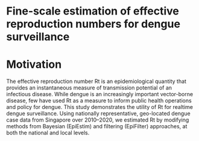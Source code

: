 # Fine-scale estimation of effective reproduction numbers for dengue surveillance

# Motivation
The effective reproduction number Rt is an epidemiological quantity that provides an instantaneous measure of transmission potential of an infectious disease. While dengue is an increasingly important vector-borne disease, few have used Rt as a measure to inform public health operations and policy for dengue. This study demonstrates the utility of Rt for realtime dengue surveillance. Using nationally representative, geo-located dengue case data from Singapore over 2010–2020, we estimated Rt by modifying methods from Bayesian (EpiEstim) and filtering (EpiFilter) approaches, at both the national and local levels. 

